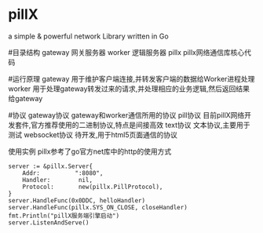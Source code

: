 # pillX
a simple &amp; powerful network Library written in Go

#目录结构
  gateway 网关服务器
  worker 逻辑服务器
  pillx   pillx网络通信库核心代码
  
#运行原理
  gateway 用于维护客户端连接,并转发客户端的数据给Worker进程处理
  worker 用于处理gateway转发过来的请求,并处理相应的业务逻辑,然后返回结果给gateway
  
#协议
  gateway协议 gateway和worker通信所用的协议
  pill协议 目前pillX网络开发套件,官方推荐使用的二进制协议,特点是间接高效
  text协议 文本协议,主要用于测试
  websocket协议 待开发,用于html5页面通信的协议
  
使用实例
  pillx参考了go官方net库中的http的使用方式
  
	server := &pillx.Server{
		Addr:          ":8080",
		Handler:        nil,
		Protocol:		new(pillx.PillProtocol),
	}
	server.HandleFunc(0x0DDC, helloHandler)
	server.HandleFunc(pillx.SYS_ON_CLOSE, closeHandler)
	fmt.Println("pillX服务端引擎启动")
	server.ListenAndServe()
